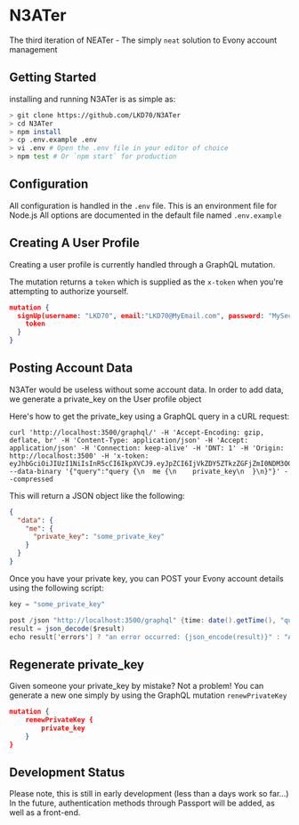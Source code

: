 # N3ATer
The third iteration of NEATer - The simply `neat` solution to Evony account management

## Getting Started

installing and running N3ATer is as simple as:

```bash
> git clone https://github.com/LKD70/N3ATer
> cd N3ATer
> npm install
> cp .env.example .env
> vi .env # Open the .env file in your editor of choice
> npm test # Or `npm start` for production

```

## Configuration

All configuration is handled in the `.env` file.
This is an environment file for Node.js
All options are documented in the default file named `.env.example`

## Creating A User Profile

Creating a user profile is currently handled through a GraphQL mutation.

The mutation returns a `token` which is supplied as the `x-token` when you're attempting to authorize yourself.

```json
mutation {
  signUp(username: "LKD70", email:"LKD70@MyEmail.com", password: "MySecurePassword123") {
    token
  }
}
```


## Posting Account Data

N3ATer would be useless without some account data.
In order to add data, we generate a private_key on the User profile object

Here's how to get the private_key using a GraphQL query in a cURL request:

```curl
curl 'http://localhost:3500/graphql/' -H 'Accept-Encoding: gzip, deflate, br' -H 'Content-Type: application/json' -H 'Accept: application/json' -H 'Connection: keep-alive' -H 'DNT: 1' -H 'Origin: http://localhost:3500' -H 'x-token: eyJhbGciOiJIUzI1NiIsInR5cCI6IkpXVCJ9.eyJpZCI6IjVkZDY5ZTkzZGFjZmI0NDM3OGJhYjE5YiIsImVtYWlsIjoic29tZXVzZXJlbWFpQGdtYWlsLmNvbSIsInVzZXJuYW1lIjoiTEtEZDcwIiwicHJpdmF0ZV9rZXkiOiIwOWU4MDd6cXN5b25hM2J5eDV6eGc2NSIsInB1YmxpY19rZXkiOiJzcTc4bWRnc2FpcXY0cG56cDhpdWsiLCJpYXQiOjE1NzQzNDYzODcsImV4cCI6MTU3NDM0ODE4N30._o7V2J0eXbgo5niuEGU4q6_sPKXyK5MA87JAQB5wHaE' --data-binary '{"query":"query {\n  me {\n    private_key\n  }\n}"}' --compressed
```

This will return a JSON object like the following:

```json
{
  "data": {
    "me": {
      "private_key": "some_private_key"
    }
  }
}
```

Once you have your private key, you can POST your Evony account details using the following script:

```ActionScript
key = "some_private_key"

post /json "http://localhost:3500/graphql" {time: date().getTime(), "query":'mutation{updateAccountWithKey(private_key:"'+key+'",playerBeanObject: '+json_encode(json_encode(player))+'){id\}}'}
result = json_decode($result)
echo result['errors'] ? "an error occurred: {json_encode(result)}" : "Account updated: {result.data.updateAccountWithKey.id}"
```

## Regenerate private_key

Given someone your private_key by mistake? Not a problem!
You can generate a new one simply by using the GraphQL mutation `renewPrivateKey`

```json
mutation {
    renewPrivateKey {
        private_key
    }
}
```

## Development Status

Please note, this is still in early development (less than a days work so far...)
In the future, authentication methods through Passport will be added, as well as a front-end.